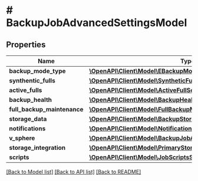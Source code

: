 # # BackupJobAdvancedSettingsModel

## Properties

Name | Type | Description | Notes
------------ | ------------- | ------------- | -------------
**backup_mode_type** | [**\OpenAPI\Client\Model\EBackupModeType**](EBackupModeType.md) |  |
**synthentic_fulls** | [**\OpenAPI\Client\Model\SyntheticFullSettingsModel**](SyntheticFullSettingsModel.md) |  | [optional]
**active_fulls** | [**\OpenAPI\Client\Model\ActiveFullSettingsModel**](ActiveFullSettingsModel.md) |  | [optional]
**backup_health** | [**\OpenAPI\Client\Model\BackupHealthCheckSettingsModels**](BackupHealthCheckSettingsModels.md) |  | [optional]
**full_backup_maintenance** | [**\OpenAPI\Client\Model\FullBackupMaintenanceModel**](FullBackupMaintenanceModel.md) |  | [optional]
**storage_data** | [**\OpenAPI\Client\Model\BackupStorageSettingModel**](BackupStorageSettingModel.md) |  | [optional]
**notifications** | [**\OpenAPI\Client\Model\NotificationSettingsModel**](NotificationSettingsModel.md) |  | [optional]
**v_sphere** | [**\OpenAPI\Client\Model\BackupJobAdvancedSettingsVSphereModel**](BackupJobAdvancedSettingsVSphereModel.md) |  | [optional]
**storage_integration** | [**\OpenAPI\Client\Model\PrimaryStorageIntegrationSettingsModel**](PrimaryStorageIntegrationSettingsModel.md) |  | [optional]
**scripts** | [**\OpenAPI\Client\Model\JobScriptsSettingsModel**](JobScriptsSettingsModel.md) |  | [optional]

[[Back to Model list]](../../README.md#models) [[Back to API list]](../../README.md#endpoints) [[Back to README]](../../README.md)
